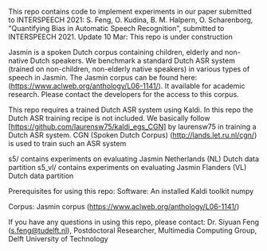 This repo contains code to implement experiments in our paper submitted to INTERSPEECH 2021:
  S. Feng, O. Kudina, B. M. Halpern, O. Scharenborg, "Quantifying Bias in Automatic Speech Recognition", submitted to INTERSPEECH 2021.
Update 10 Mar:
  This repo is under construction

Jasmin is a spoken Dutch corpus containing children, elderly and non-native Dutch speakers. We benchmark a standard Dutch ASR system (trained on non-children, non-elderly native speakers) in various types of speech in Jasmin. The Jasmin corpus can be found here: (https://www.aclweb.org/anthology/L06-1141/). It available for academic research. Please contact the developers for the access to this corpus.

This repo requires a trained Dutch ASR system using Kaldi. In this repo the Dutch ASR training recipe is not included. We basically follow [https://github.com/laurensw75/kaldi_egs_CGN] by laurensw75 in training a Dutch ASR system. CGN (Spoken Dutch Corpus) (http://lands.let.ru.nl/cgn/) is used to train such an ASR system

s5/ contains experiments on evaluating Jasmin Netherlands (NL) Dutch data partition 
s5_vl/ contains experiments on evaluating Jasmin Flanders (VL) Dutch data partition

Prerequisites for using this repo:
Software:
An installed Kaldi toolkit
numpy

Corpus:
Jasmin corpus (https://www.aclweb.org/anthology/L06-1141/)


If you have any questions in using this repo, please contact:
Dr. Siyuan Feng (s.feng@tudelft.nl),
Postdoctoral Researcher,
Multimedia Computing Group,
Delft University of Technology

